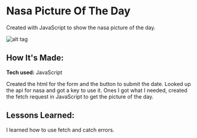 # Nasa Picture Of The Day
Created with JavaScript to show the nasa picture of the day.


![alt tag](1.png)

## How It's Made:

**Tech used:** JavaScript

Created the html for the form and the button to submit the date. Looked up the api for nasa and got a key to use it. Ones I got what I needed, created the fetch request in JavaScript to get the picture of the day.

## Lessons Learned:

I learned how to use fetch and catch errors.
